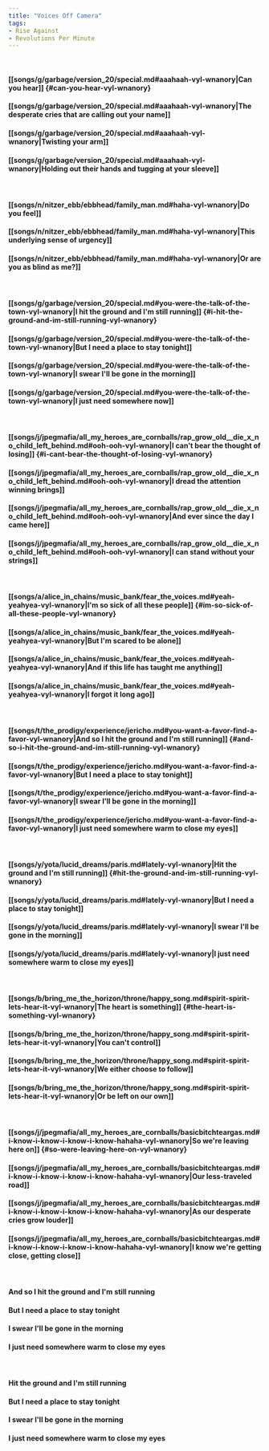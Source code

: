 ```yaml
---
title: "Voices Off Camera"
tags:
- Rise Against
- Revolutions Per Minute
---
```

&nbsp;
#### [[songs/g/garbage/version_20/special.md#aaahaah-vyl-wnanory|Can you hear]] {#can-you-hear-vyl-wnanory}
#### [[songs/g/garbage/version_20/special.md#aaahaah-vyl-wnanory|The desperate cries that are calling out your name]]
#### [[songs/g/garbage/version_20/special.md#aaahaah-vyl-wnanory|Twisting your arm]]
#### [[songs/g/garbage/version_20/special.md#aaahaah-vyl-wnanory|Holding out their hands and tugging at your sleeve]]
&nbsp;
#### [[songs/n/nitzer_ebb/ebbhead/family_man.md#haha-vyl-wnanory|Do you feel]]
#### [[songs/n/nitzer_ebb/ebbhead/family_man.md#haha-vyl-wnanory|This underlying sense of urgency]]
#### [[songs/n/nitzer_ebb/ebbhead/family_man.md#haha-vyl-wnanory|Or are you as blind as me?]]
&nbsp;
#### [[songs/g/garbage/version_20/special.md#you-were-the-talk-of-the-town-vyl-wnanory|I hit the ground and I'm still running]] {#i-hit-the-ground-and-im-still-running-vyl-wnanory}
#### [[songs/g/garbage/version_20/special.md#you-were-the-talk-of-the-town-vyl-wnanory|But I need a place to stay tonight]]
#### [[songs/g/garbage/version_20/special.md#you-were-the-talk-of-the-town-vyl-wnanory|I swear I'll be gone in the morning]]
#### [[songs/g/garbage/version_20/special.md#you-were-the-talk-of-the-town-vyl-wnanory|I just need somewhere now]]
&nbsp;
#### [[songs/j/jpegmafia/all_my_heroes_are_cornballs/rap_grow_old__die_x_no_child_left_behind.md#ooh-ooh-vyl-wnanory|I can't bear the thought of losing]] {#i-cant-bear-the-thought-of-losing-vyl-wnanory}
#### [[songs/j/jpegmafia/all_my_heroes_are_cornballs/rap_grow_old__die_x_no_child_left_behind.md#ooh-ooh-vyl-wnanory|I dread the attention winning brings]]
#### [[songs/j/jpegmafia/all_my_heroes_are_cornballs/rap_grow_old__die_x_no_child_left_behind.md#ooh-ooh-vyl-wnanory|And ever since the day I came here]]
#### [[songs/j/jpegmafia/all_my_heroes_are_cornballs/rap_grow_old__die_x_no_child_left_behind.md#ooh-ooh-vyl-wnanory|I can stand without your strings]]
&nbsp;
#### [[songs/a/alice_in_chains/music_bank/fear_the_voices.md#yeah-yeahyea-vyl-wnanory|I'm so sick of all these people]] {#im-so-sick-of-all-these-people-vyl-wnanory}
#### [[songs/a/alice_in_chains/music_bank/fear_the_voices.md#yeah-yeahyea-vyl-wnanory|But I'm scared to be alone]]
#### [[songs/a/alice_in_chains/music_bank/fear_the_voices.md#yeah-yeahyea-vyl-wnanory|And if this life has taught me anything]]
#### [[songs/a/alice_in_chains/music_bank/fear_the_voices.md#yeah-yeahyea-vyl-wnanory|I forgot it long ago]]
&nbsp;
#### [[songs/t/the_prodigy/experience/jericho.md#you-want-a-favor-find-a-favor-vyl-wnanory|And so I hit the ground and I'm still running]] {#and-so-i-hit-the-ground-and-im-still-running-vyl-wnanory}
#### [[songs/t/the_prodigy/experience/jericho.md#you-want-a-favor-find-a-favor-vyl-wnanory|But I need a place to stay tonight]]
#### [[songs/t/the_prodigy/experience/jericho.md#you-want-a-favor-find-a-favor-vyl-wnanory|I swear I'll be gone in the morning]]
#### [[songs/t/the_prodigy/experience/jericho.md#you-want-a-favor-find-a-favor-vyl-wnanory|I just need somewhere warm to close my eyes]]
&nbsp;
#### [[songs/y/yota/lucid_dreams/paris.md#lately-vyl-wnanory|Hit the ground and I'm still running]] {#hit-the-ground-and-im-still-running-vyl-wnanory}
#### [[songs/y/yota/lucid_dreams/paris.md#lately-vyl-wnanory|But I need a place to stay tonight]]
#### [[songs/y/yota/lucid_dreams/paris.md#lately-vyl-wnanory|I swear I'll be gone in the morning]]
#### [[songs/y/yota/lucid_dreams/paris.md#lately-vyl-wnanory|I just need somewhere warm to close my eyes]]
&nbsp;
#### [[songs/b/bring_me_the_horizon/throne/happy_song.md#spirit-spirit-lets-hear-it-vyl-wnanory|The heart is something]] {#the-heart-is-something-vyl-wnanory}
#### [[songs/b/bring_me_the_horizon/throne/happy_song.md#spirit-spirit-lets-hear-it-vyl-wnanory|You can't control]]
#### [[songs/b/bring_me_the_horizon/throne/happy_song.md#spirit-spirit-lets-hear-it-vyl-wnanory|We either choose to follow]]
#### [[songs/b/bring_me_the_horizon/throne/happy_song.md#spirit-spirit-lets-hear-it-vyl-wnanory|Or be left on our own]]
&nbsp;
#### [[songs/j/jpegmafia/all_my_heroes_are_cornballs/basicbitchteargas.md#i-know-i-know-i-know-i-know-hahaha-vyl-wnanory|So we're leaving here on]] {#so-were-leaving-here-on-vyl-wnanory}
#### [[songs/j/jpegmafia/all_my_heroes_are_cornballs/basicbitchteargas.md#i-know-i-know-i-know-i-know-hahaha-vyl-wnanory|Our less-traveled road]]
#### [[songs/j/jpegmafia/all_my_heroes_are_cornballs/basicbitchteargas.md#i-know-i-know-i-know-i-know-hahaha-vyl-wnanory|As our desperate cries grow louder]]
#### [[songs/j/jpegmafia/all_my_heroes_are_cornballs/basicbitchteargas.md#i-know-i-know-i-know-i-know-hahaha-vyl-wnanory|I know we're getting close, getting close]]
&nbsp;
#### And so I hit the ground and I'm still running
#### But I need a place to stay tonight
#### I swear I'll be gone in the morning
#### I just need somewhere warm to close my eyes
&nbsp;
#### Hit the ground and I'm still running
#### But I need a place to stay tonight
#### I swear I'll be gone in the morning
#### I just need somewhere warm to close my eyes
